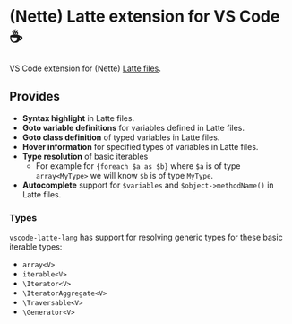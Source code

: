# (Nette) Latte extension for VS Code ☕

VS Code extension for (Nette) [Latte files](https://latte.nette.org/).

## Provides
- **Syntax highlight** in Latte files.
- **Goto variable definitions** for variables defined in Latte files.
- **Goto class definition** of typed variables in Latte files.
- **Hover information** for specified types of variables in Latte files.
- **Type resolution** of basic iterables
  - For example for `{foreach $a as $b}` where `$a` is of type `array<MyType>` we will know `$b` is of type `MyType`.
- **Autocomplete** support for `$variables` and `$object->methodName()` in Latte files.

### Types
`vscode-latte-lang` has support for resolving generic types for these basic iterable types:
- `array<V>`
- `iterable<V>`
- `\Iterator<V>`
- `\IteratorAggregate<V>`
- `\Traversable<V>`
- `\Generator<V>`
